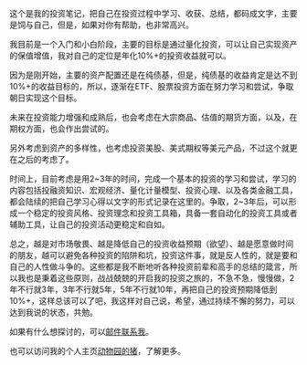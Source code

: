 这个是我的投资笔记，把自己在投资过程中学习、收获、总结，都码成文字，主要是饲与自己，但是，如果对你有帮助，也非常高兴。

我目前是一个入门和小白阶段，主要的目标是通过量化投资，可以让自己实现资产的保值增值，我对自己的定位是年化10%+的投资收益就可以。

因为是刚开始，主要的资产配置还是在纯债基，但是，纯债基的收益肯定是达不到10%+的收益目标的，所以，逐渐在ETF、股票投资方面在努力学习和尝试，争取朝日实现这个目标。

未来在投资能力增强和成熟后，也会考虑在大宗商品、估值的期货方面，以及，在期权方面，也会作出尝试的。

另外考虑到资产的多样性，也考虑投资美股、美式期权等美元产品，不过这个就更在之后的考虑了。

时间上，目前考虑是用2\~3年的时间，完成一个基本的投资的学习和尝试，学习的内容包括投融资知识、宏观经济、量化计量模型、投资心理、以及各类金融工具，都会陆续的把自己学习心得以文字的形式记录在这里的。争取，2\~3年后，可以形成一个稳定的投资风格、投资理念和投资工具箱，具备一套自动化的投资工具或者辅助工具，让自己的投资活动更稳定和自如。

总之，越是对市场敬畏、越是降低自己的投资收益预期（欲望）、越是愿意做时间的朋友，越可以避免各种投资的陷阱和坑，投资这件事，就是反人性的，就是要和自己的人性做斗争的。这些都是我不断地听各种投资前辈和高手的总结的箴言，所以我也是秉着这些原则，战战兢兢的开启我的投资之旅的，不急不急，慢慢做，2年不行就3年，3年不行就5年，5年不行就10年，再把自己的投资预期降低到10%+，这样总该可以了吧，我这样对自己说，希望，通过持续不懈的努力，可以达到我说的状态，共勉。

如果有什么想探讨的，可以[邮件联系我](mailto:piginzoo@qq.com)。

也可以访问我的个人主页[动物园的猪](http://www.piginzoo.com)，了解更多。